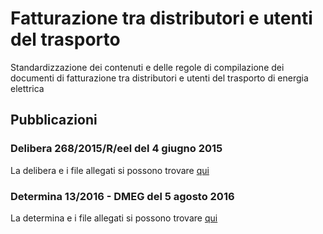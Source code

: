 # Fatturazione tra distributori e utenti del trasporto

Standardizzazione dei contenuti e delle regole di compilazione dei documenti di fatturazione tra distributori e utenti del trasporto di energia elettrica

## Pubblicazioni

### Delibera 268/2015/R/eel del 4 giugno 2015 

La delibera e i file allegati si possono trovare [qui](https://www.arera.it/it/docs/15/268-15.htm)


### Determina 13/2016 - DMEG del 5 agosto 2016

La determina e i file allegati si possono trovare [qui](http://www.autorita.energia.it/it/docs/16/013-16dmeg.htm)
